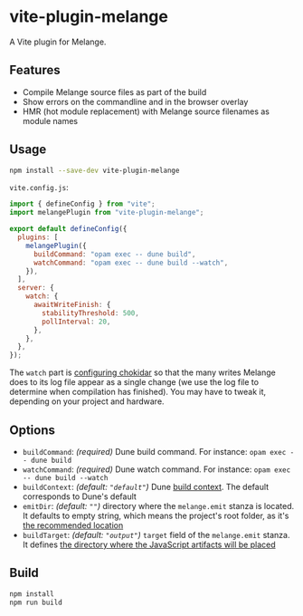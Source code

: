 # vite-plugin-melange

A Vite plugin for Melange.

## Features

- Compile Melange source files as part of the build
- Show errors on the commandline and in the browser overlay
- HMR (hot module replacement) with Melange source filenames as module names

## Usage

```bash
npm install --save-dev vite-plugin-melange
```

`vite.config.js`:
```javascript
import { defineConfig } from "vite";
import melangePlugin from "vite-plugin-melange";

export default defineConfig({
  plugins: [
    melangePlugin({
      buildCommand: "opam exec -- dune build",
      watchCommand: "opam exec -- dune build --watch",
    }),
  ],
  server: {
    watch: {
      awaitWriteFinish: {
        stabilityThreshold: 500,
        pollInterval: 20,
      },
    },
  },
});
```

The `watch` part is [configuring chokidar](https://github.com/paulmillr/chokidar#performance) so that the many writes Melange does to its log file appear as a single change (we use the log file to determine when compilation has finished). You may have to tweak it, depending on your project and hardware.

## Options

- `buildCommand`: *(required)* Dune build command. For instance: `opam exec -- dune build`
- `watchCommand`: *(required)* Dune watch command. For instance: `opam exec -- dune build --watch`
- `buildContext`: *(default: `"default"`)* Dune [build context](https://dune.readthedocs.io/en/stable/overview.html#term-build-context). The default corresponds to Dune's default
- `emitDir`: *(default: `""`)* directory where the `melange.emit` stanza is located. It defaults to empty string, which means the project's root folder, as it's [the recommended location](https://melange.re/v1.0.0/build-system/#guidelines-for-melangeemit)
- `buildTarget`: *(default: `"output"`)* `target` field of the `melange.emit` stanza. It defines [the directory where the JavaScript artifacts will be placed](https://dune.readthedocs.io/en/stable/melange.html#melange-emit)

## Build

```bash
npm install
npm run build
```
